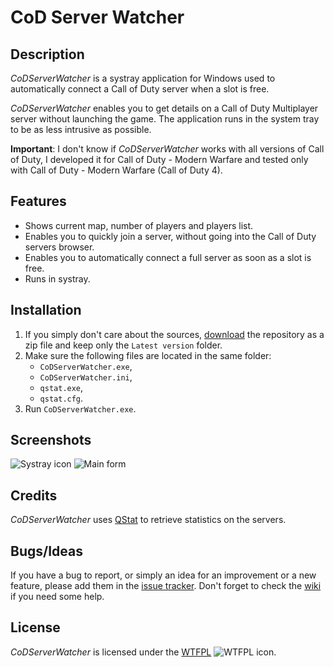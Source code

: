 CoD Server Watcher
==================

Description
-----------

_CoDServerWatcher_ is a systray application for Windows used to automatically connect a Call of Duty server when a slot is free.

_CoDServerWatcher_ enables you to get details on a Call of Duty Multiplayer server without launching the game. The application runs in the system tray to be as less intrusive as possible.

**Important**: I don't know if _CoDServerWatcher_ works with all versions of Call of Duty, I developed it for Call of Duty - Modern Warfare and tested only with Call of Duty - Modern Warfare (Call of Duty 4).

Features
--------

* Shows current map, number of players and players list.
* Enables you to quickly join a server, without going into the Call of Duty servers browser.
* Enables you to automatically connect a full server as soon as a slot is free.
* Runs in systray.

Installation
------------

1. If you simply don't care about the sources, [download](https://github.com/Otiel/CoDServerWatcher/archive/master.zip) the repository as a zip file and keep only the `Latest version` folder.
2. Make sure the following files are located in the same folder:
    * `CoDServerWatcher.exe`,
    * `CoDServerWatcher.ini`,
    * `qstat.exe`,
    * `qstat.cfg`.
3. Run `CoDServerWatcher.exe`.

Screenshots
-----------

![Systray icon](http://i.imgur.com/2xibQ4B.png)
![Main form](http://i.imgur.com/pyBgJL5.png)

Credits
-------

_CoDServerWatcher_ uses [QStat](http://sourceforge.net/projects/qstat/) to retrieve statistics on the servers.

Bugs/Ideas
----------

If you have a bug to report, or simply an idea for an improvement or a new feature, please add them in the [issue tracker](https://github.com/Otiel/CoDServerWatcher/issues).
Don't forget to check the [wiki](https://github.com/Otiel/CoDServerWatcher/wiki) if you need some help.

License
-------

_CoDServerWatcher_ is licensed under the [WTFPL](http://www.wtfpl.net/) ![WTFPL icon](http://i.imgur.com/AsWaQQl.png).
